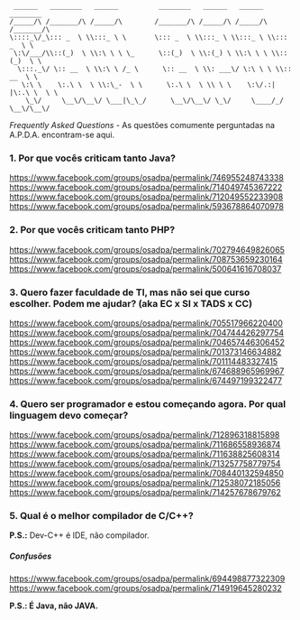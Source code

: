 ```
 ______   ________   ______          ________   ______   ______   ________      
/_____/\ /_______/\ /_____/\        /_______/\ /_____/\ /_____/\ /_______/\     
\::::_\/_\::: _  \ \\:::_ \ \       \::: _  \ \\:::_ \ \\:::_ \ \\::: _  \ \    
 \:\/___/\\::(_)  \ \\:\ \ \ \_      \::(_)  \ \\:(_) \ \\:\ \ \ \\::(_)  \ \   
  \:::._\/ \:: __  \ \\:\ \ /_ \      \:: __  \ \\: ___\/ \:\ \ \ \\:: __  \ \  
   \:\ \    \:.\ \  \ \\:\_-  \ \      \:.\ \  \ \\ \ \    \:\/.:| |\:.\ \  \ \ 
    \_\/     \__\/\__\/ \___|\_\_/      \__\/\__\/ \_\/     \____/_/ \__\/\__\/ 
```

*Frequently Asked Questions* - As questões comumente perguntadas na A.P.D.A. encontram-se aqui.

### 1. Por que vocês criticam tanto Java?

https://www.facebook.com/groups/osadpa/permalink/746955248743338
https://www.facebook.com/groups/osadpa/permalink/714049745367222
https://www.facebook.com/groups/osadpa/permalink/712049552233908
https://www.facebook.com/groups/osadpa/permalink/593678864070978


### 2. Por que vocês criticam tanto PHP?

https://www.facebook.com/groups/osadpa/permalink/702794649826065
https://www.facebook.com/groups/osadpa/permalink/708753659230164
https://www.facebook.com/groups/osadpa/permalink/500641616708037


### 3. Quero fazer faculdade de TI, mas não sei que curso escolher. Podem me ajudar? (aka EC x SI x TADS x CC)

https://www.facebook.com/groups/osadpa/permalink/705517966220400
https://www.facebook.com/groups/osadpa/permalink/704744426297754
https://www.facebook.com/groups/osadpa/permalink/704657446306452
https://www.facebook.com/groups/osadpa/permalink/701373146634882
https://www.facebook.com/groups/osadpa/permalink/701114483327415
https://www.facebook.com/groups/osadpa/permalink/674688965969967
https://www.facebook.com/groups/osadpa/permalink/674497199322477

### 4. Quero ser programador e estou começando agora. Por qual linguagem devo começar?

https://www.facebook.com/groups/osadpa/permalink/712896318815898
https://www.facebook.com/groups/osadpa/permalink/711686558936874
https://www.facebook.com/groups/osadpa/permalink/711638825608314
https://www.facebook.com/groups/osadpa/permalink/713257758779754
https://www.facebook.com/groups/osadpa/permalink/708440132594850
https://www.facebook.com/groups/osadpa/permalink/712538072185056
https://www.facebook.com/groups/osadpa/permalink/714257678679762

### 5. Qual é o melhor compilador de C/C++?

**P.S.:** Dev-C++ é IDE, não compilador.
##### Confusões
https://www.facebook.com/groups/osadpa/permalink/694498877322309
https://www.facebook.com/groups/osadpa/permalink/714919645280232

**P.S.: É Java, não JAVA.**
